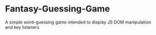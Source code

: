 # Fantasy-Guessing-Game
A simple word-guessing game intended to display JS DOM manipulation and key listeners
